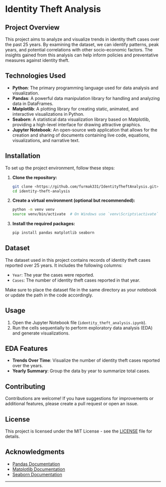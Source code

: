 
# Identity Theft Analysis

## Project Overview

This project aims to analyze and visualize trends in identity theft cases over the past 25 years. By examining the dataset, we can identify patterns, peak years, and potential correlations with other socio-economic factors. The insights gained from this analysis can help inform policies and preventative measures against identity theft.

## Technologies Used

- **Python**: The primary programming language used for data analysis and visualization.
- **Pandas**: A powerful data manipulation library for handling and analyzing data in DataFrames.
- **Matplotlib**: A plotting library for creating static, animated, and interactive visualizations in Python.
- **Seaborn**: A statistical data visualization library based on Matplotlib, providing a high-level interface for drawing attractive graphics.
- **Jupyter Notebook**: An open-source web application that allows for the creation and sharing of documents containing live code, equations, visualizations, and narrative text.

## Installation

To set up the project environment, follow these steps:

1. **Clone the repository:**
   ```bash
   git clone <https://github.com/furmak331/IdentityTheftAnalysis.git>
   cd identity-theft-analysis
   ```

2. **Create a virtual environment (optional but recommended):**
   ```bash
   python -m venv venv
   source venv/bin/activate  # On Windows use `venv\Scripts\activate`
   ```

3. **Install the required packages:**
   ```bash
   pip install pandas matplotlib seaborn
   ```

## Dataset

The dataset used in this project contains records of identity theft cases reported over 25 years. It includes the following columns:

- `Year`: The year the cases were reported.
- `Cases`: The number of identity theft cases reported in that year.

Make sure to place the dataset file in the same directory as your notebook or update the path in the code accordingly.

## Usage

1. Open the Jupyter Notebook file (`identity_theft_analysis.ipynb`).
2. Run the cells sequentially to perform exploratory data analysis (EDA) and generate visualizations.

## EDA Features

- **Trends Over Time**: Visualize the number of identity theft cases reported over the years.
- **Yearly Summary**: Group the data by year to summarize total cases.
  
## Contributing

Contributions are welcome! If you have suggestions for improvements or additional features, please create a pull request or open an issue.

## License

This project is licensed under the MIT License - see the [LICENSE](LICENSE) file for details.

## Acknowledgments

- [Pandas Documentation](https://pandas.pydata.org/docs/)
- [Matplotlib Documentation](https://matplotlib.org/stable/contents.html)
- [Seaborn Documentation](https://seaborn.pydata.org/)

---
